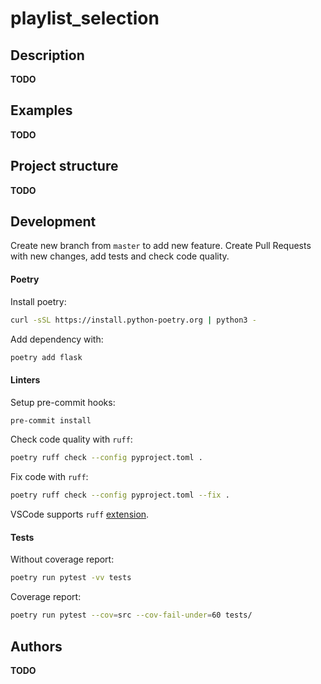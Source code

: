 # playlist_selection

## Description

__TODO__

## Examples

__TODO__

## Project structure

__TODO__

## Development

Create new branch from `master` to add new feature. Create Pull Requests with new changes, add tests and check code quality.

#### Poetry

Install poetry:
```bash
curl -sSL https://install.python-poetry.org | python3 -
```

Add dependency with:
```bash
poetry add flask
```

#### Linters
  
Setup pre-commit hooks:

```bash
pre-commit install
```

Check code quality with `ruff`:
```bash
poetry ruff check --config pyproject.toml .
```

Fix code with `ruff`:
```bash
poetry ruff check --config pyproject.toml --fix .
```

VSCode supports `ruff` [extension](https://marketplace.visualstudio.com/items?itemName=charliermarsh.ruff).


#### Tests

Without coverage report:

```bash
poetry run pytest -vv tests
```

Coverage report:
```bash
poetry run pytest --cov=src --cov-fail-under=60 tests/
```

## Authors

__TODO__